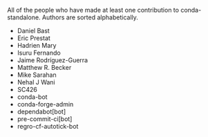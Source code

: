 All of the people who have made at least one contribution to conda-standalone.
Authors are sorted alphabetically.

* Daniel Bast
* Eric Prestat
* Hadrien Mary
* Isuru Fernando
* Jaime Rodríguez-Guerra
* Matthew R. Becker
* Mike Sarahan
* Nehal J Wani
* SC426
* conda-bot
* conda-forge-admin
* dependabot[bot]
* pre-commit-ci[bot]
* regro-cf-autotick-bot
